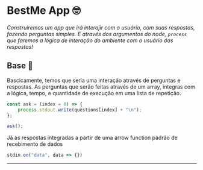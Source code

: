 # BestMe App 🤓

*Construiremos um app que irá interajir com o usuário, com suas respostas, fazendo perguntas simples. E através dos argumentos do node, *`process` que faremos a lógica de interação do ambiente com o usuário das respostas!**


## Base 📂

Bascicamente, temos que seria uma interação através de perguntas e respostas.
As perguntas que serão feitas através de um array, integras com a lógica, tempo, e quantidade de execução em uma lista de repetição.

```jsx
const ask = (index = 0) => {
    process.stdout.write(questions[index] + "\n");
};

ask();
```

Já as respostas integradas a partir de uma arrow function padrão de recebimento de dados 

```jsx
stdin.on("data", data => {})
```

---